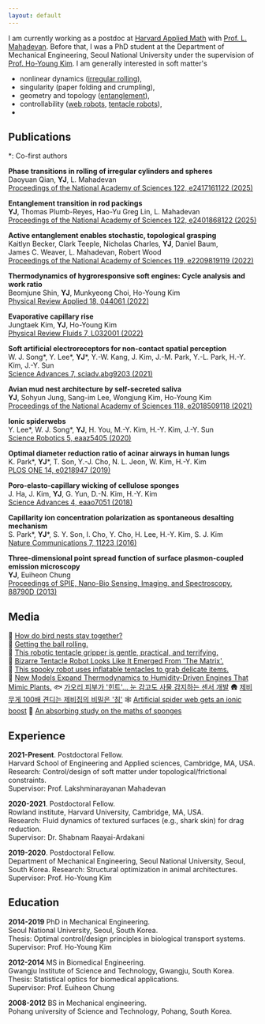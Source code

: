 ```yaml
---
layout: default
---
```


I am currently working as a postdoc at [Harvard Applied Math](https://seas.harvard.edu/applied-mathematics) with [Prof. L. Mahadevan](https://softmath.seas.harvard.edu/). Before that, I was a PhD student at the Department of Mechanical Engineering, Seoul National University under the supervision of [Prof. Ho-Young Kim](https://fluids.snu.ac.kr/). I am generally interested in soft matter's  
- nonlinear dynamics ([irregular rolling](https://www.pnas.org/doi/10.1073/pnas.2417161122)),  
- singularity (paper folding and crumpling),  
- geometry and topology ([entanglement](https://www.pnas.org/doi/10.1073/pnas.2401868122)),  
- controllability ([web robots](https://www.science.org/doi/10.1126/scirobotics.aaz5405), [tentacle robots](https://www.pnas.org/doi/10.1073/pnas.2209819119)),  
- 

<!-- [Research statement](./research-statement.html) -->



## Publications

*: Co-first authors

**Phase transitions in rolling of irregular cylinders and spheres**  
Daoyuan Qian, **YJ**, L. Mahadevan  
[Proceedings of the National Academy of Sciences 122, e2417161122 (2025)](https://www.pnas.org/doi/10.1073/pnas.2417161122)

**Entanglement transition in rod packings**  
**YJ**, Thomas Plumb-Reyes, Hao-Yu Greg Lin, L. Mahadevan  
[Proceedings of the National Academy of Sciences 122, e2401868122 (2025)](https://www.pnas.org/doi/10.1073/pnas.2401868122)  

**Active entanglement enables stochastic, topological grasping**  
Kaitlyn Becker, Clark Teeple, Nicholas Charles, **YJ**, Daniel Baum,  
James C. Weaver, L. Mahadevan, Robert Wood  
[Proceedings of the National Academy of Sciences 119, e2209819119 (2022)](https://www.pnas.org/doi/10.1073/pnas.2209819119)

**Thermodynamics of hygroresponsive soft engines: Cycle analysis and work ratio**  
Beomjune Shin, **YJ**, Munkyeong Choi, Ho-Young Kim  
[Physical Review Applied 18, 044061 (2022)](https://doi.org/10.1103/PhysRevApplied.18.044061)

**Evaporative capillary rise**  
Jungtaek Kim, **YJ**, Ho-Young Kim  
[Physical Review Fluids 7, L032001 (2022)](https://doi.org/10.1103/PhysRevFluids.7.L032001)

**Soft artificial electroreceptors for non-contact spatial perception**  
W. J. Song*, Y. Lee*, **YJ***, Y.-W. Kang, J. Kim, J.-M. Park, Y.-L. Park, H.-Y. Kim, J.-Y. Sun  
[Science Advances 7, sciadv.abg9203 (2021)](https://www.science.org/doi/10.1126/sciadv.abg9203)

**Avian mud nest architecture by self-secreted saliva**  
**YJ**, Sohyun Jung, Sang-im Lee, Wongjung Kim, Ho-Young Kim  
[Proceedings of the National Academy of Sciences 118, e2018509118 (2021)](https://www.pnas.org/doi/10.1073/pnas.2018509118)

**Ionic spiderwebs**  
Y. Lee*, W. J. Song*, **YJ**, H. You, M.-Y. Kim, H.-Y. Kim, J.-Y. Sun  
[Science Robotics 5, eaaz5405 (2020)](https://www.science.org/doi/10.1126/scirobotics.aaz5405)

**Optimal diameter reduction ratio of acinar airways in human lungs**  
K. Park*, **YJ***, T. Son, Y.-J. Cho, N. L. Jeon, W. Kim, H.-Y. Kim  
[PLOS ONE 14, e0218947 (2019)](https://doi.org/10.1371/journal.pone.0204191)

**Poro-elasto-capillary wicking of cellulose sponges**  
J. Ha, J. Kim, **YJ**, G. Yun, D.-N. Kim, H.-Y. Kim  
[Science Advances 4, eaao7051 (2018)](https://www.science.org/doi/10.1126/sciadv.aao7051)

**Capillarity ion concentration polarization as spontaneous desalting mechanism**  
S. Park*, **YJ***, S. Y. Son, I. Cho, Y. Cho, H. Lee, H.-Y. Kim, S. J. Kim  
[Nature Communications 7, 11223 (2016)](https://doi.org/10.1038/ncomms11223)

**Three-dimensional point spread function of surface plasmon-coupled emission microscopy**  
**YJ**, Euiheon Chung  
[Proceedings of SPIE, Nano-Bio Sensing, Imaging, and Spectroscopy, 88790D (2013)](https://astronomicaltelescopes.spiedigitallibrary.org/conference-proceedings-of-spie/8879/88790D/Three-dimensional-point-spread-function-of-surface-plasmon-coupled-emission/10.1117/12.2018695.short)


## Media

🪺 [How do bird nests stay together?](https://seas.harvard.edu/news/2025/04/how-do-bird-nests-stay-together)  
🏀 [Getting the ball rolling.](https://seas.harvard.edu/news/2025/03/getting-ball-rolling)  
🦑 [This robotic tentacle gripper is gentle, practical, and terrifying.](https://www.theverge.com/2022/10/26/23424420/robot-tentacle-gripper-rubber-filaments-mr-jelly-hands)  
🦑 [Bizarre Tentacle Robot Looks Like It Emerged From 'The Matrix'.](https://www.cnet.com/science/bizarre-tentacle-robot-looks-like-it-emerged-from-the-matrix/)  
🦑 [This spooky robot uses inflatable tentacles to grab delicate items.](https://www.popsci.com/technology/harvard-tentacle-robot/)  
🌲 [New Models Expand Thermodynamics to Humidity-Driven Engines That Mimic Plants.](https://www.aps.org/publications/apsnews/202212/plants.cfm)
🐟 [가오리 피부가 '힌트'… 눈 감고도 사물 감지하는 센서 개발](https://www.chosun.com/economy/science/2021/12/01/YCCVX5EYWVGRPD4TESISP3JZDA/?utm_source=naver&utm_medium=referral&utm_campaign=naver-news.html)
🛖 [제비 무게 100배 견디는 제비집의 비밀은 '침'](https://www.chosun.com/economy/science/2021/01/14/ISP4PIJBRBAKVCYKA4N773HM2A/)
🕸️ [Artificial spider web gets an ionic boost](https://physicsworld.com/a/artificial-spider-web-gets-an-ionic-boost/)
🧽 [An absorbing study on the maths of sponges](https://www.nature.com/articles/d41586-018-04010-w)



## Experience

**2021-Present**. Postdoctoral Fellow.  
Harvard School of Engineering and Applied sciences, Cambridge, MA, USA.  
Research: Control/design of soft matter under topological/frictional constraints.  
Supervisor: Prof. Lakshminarayanan Mahadevan

**2020-2021**. Postdoctoral Fellow.  
Rowland institute, Harvard University, Cambridge, MA, USA.  
Research: Fluid dynamics of textured surfaces (e.g., shark skin) for drag reduction.  
Supervisor: Dr. Shabnam Raayai-Ardakani

**2019-2020**. Postdoctoral Fellow.  
Department of Mechanical Engineering, Seoul National University, Seoul, South Korea.
Research: Structural optimization in animal architectures.  
Supervisor: Prof. Ho-Young Kim

## Education

**2014-2019**	PhD in Mechanical Engineering.  
Seoul National University, Seoul, South Korea.  
Thesis: Optimal control/design principles in biological transport systems.
Supervisor: Prof. Ho-Young Kim

**2012-2014**	MS in Biomedical Engineering.  
Gwangju Institute of Science and Technology, Gwangju, South Korea.  
Thesis: Statistical optics for biomedical applications.  
Supervisor: Prof. Euiheon Chung

**2008-2012**	BS in Mechanical engineering.  
Pohang university of Science and Technology, Pohang, South Korea.  